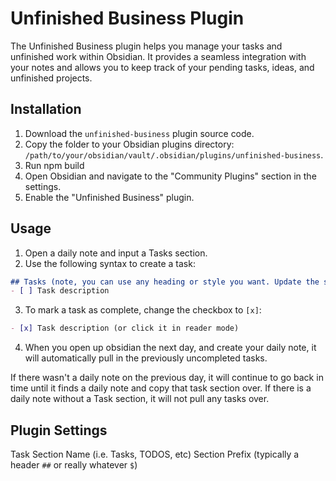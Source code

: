 # Unfinished Business Plugin

The Unfinished Business plugin helps you manage your tasks and unfinished work within Obsidian. It provides a seamless integration with your notes and allows you to keep track of your pending tasks, ideas, and unfinished projects.


## Installation

1. Download the `unfinished-business` plugin source code. 
2. Copy the folder to your Obsidian plugins directory: `/path/to/your/obsidian/vault/.obsidian/plugins/unfinished-business`.
3. Run npm build
4. Open Obsidian and navigate to the "Community Plugins" section in the settings.
4. Enable the "Unfinished Business" plugin.

## Usage

1. Open a daily note and input a Tasks section. 
2. Use the following syntax to create a task:

  ```markdown
  ## Tasks (note, you can use any heading or style you want. Update the settings accordingly) (NO space between the header and the first task)
  - [ ] Task description
  ```

3. To mark a task as complete, change the checkbox to `[x]`:

  ```markdown
  - [x] Task description (or click it in reader mode)
  ```

4.  When you open up obsidian the next day, and create your daily note, it will automatically pull in the previously uncompleted tasks.

If there wasn't a daily note on the previous day, it will continue to go back in time until it finds a daily note and copy that task section over. If there is a daily note without a Task section, it will not pull any tasks over.

## Plugin Settings

Task Section Name (i.e. Tasks, TODOS, etc)
Section Prefix (typically a header `##` or really whatever `$`)